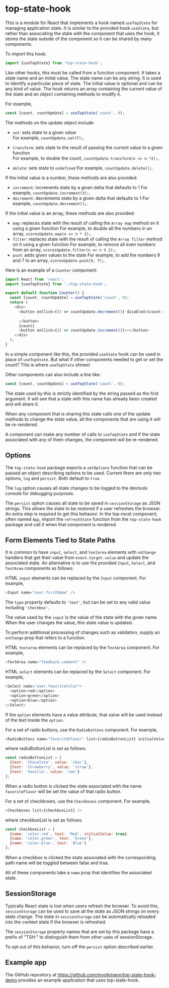 # top-state-hook

This is a module for React that implements a hook
named `useTopState` for managing application state.
It is similar to the provided hook `useState`, but
rather than associating the state with the component that uses the hook,
it stores the state outside of the component
so it can be shared by many components.

To import this hook:

```js
import {useTopState} from 'top-state-hook';
```

Like other hooks, this must be called from a function component.
It takes a state name and an initial value.
The state name can be any string.
It is used to identify a particular piece of state.
The initial value is optional and can be any kind of value.
The hook returns an array containing
the current value of the state and
an object containing methods to modify it.

For example,

```js
const [count, countUpdate] = useTopState('count', 0);
```

The methods on the update object include:

- `set`: sets state to a given value\
  For example, `countUpdate.set(7);`.

- `transform`: sets state to the result of passing the current value to a given function\
  For example, to double the count, `countUpdate.transform(n => n *2);`.

- `delete`: sets state to `undefined`
  For example, `countUpdate.delete();`.

If the initial value is a number, these methods are also provided:

- `increment`: increments state by a given delta that defaults to 1
  For example, `countUpdate.increment(3);`.
- `decrement`: decrements state by a given delta that defaults to 1
  For example, `countUpdate.decrement();`.

If the initial value is an array, these methods are also provided:

- `map`: replaces state with the result of calling the `Array map` method on it using a given function
  For example, to double all the numbers in an array, `scoresUpdate.map(n => n * 2);`.
- `filter`: replaces state with the result of calling the `Array filter` method on it using a given function
  For example, to remove all even numbers from an array, `scoresUpdate.filter(n => n % 2);`.
- `push`: adds given values to the state
  For example, to add the numbers 9 and 7 to an array, `scoresUpdate.push(9, 7);`.

Here is an example of a `Counter` component:

```js
import React from 'react';
import {useTopState} from './top-state-hook';

export default function Counter() {
  const [count, countUpdate] = useTopState('count', 0);
  return (
    <div>
      <button onClick={() => countUpdate.decrement()} disabled={count === 0}>
        -
      </button>
      {count}
      <button onClick={() => countUpdate.increment()}>+</button>
    </div>
  );
}
```

In a simple component like this,
the provided `useState` hook can be used in place of `useTopState`.
But what if other components needed to get or set the count?
This is where `useTopState` shines!

Other components can also include a line like:

```js
const [count, countUpdate] = useTopState('count', 0);
```

The state used by this is strictly identified
by the string passed as the first argument.
It will see that a state with this name has
already been created and will share it.

When any component that is sharing this state
calls one of the update methods to change the state value,
all the components that are using it will be re-rendered.

A component can make any number of calls to `useTopState`
and if the state associated with any of them changes,
the component will be re-rendered.

## Options

The `top-state-hook` package exports a `setOptions` function
that can be passed an object describing options to be used.
Current there are only two options, `log` and `persist`.
Both default to `true`.

The `log` option causes all state changes to be
logged to the devtools console for debugging purposes.

The `persist` option causes all state to be
saved in `sessionStorage` as JSON strings.
This allows the state to be restored
if a user refreshes the browser.
An extra step is required to get this behavior.
In the top-most component, often named `App`,
import the `refreshState` function from the `top-state-hook` package
and call it when that component is rendered.

## Form Elements Tied to State Paths

It is common to have `input`, `select`, and `textarea` elements
with `onChange` handlers that get their value from `event.target.value`
and update the associated state.
An alternative is to use the provided `Input`, `Select`, and `TextArea` components
as follows:

HTML `input` elements can be replaced by the `Input` component.
For example,

```js
<Input name="user.firstName" />
```

The `type` property defaults to `'text'`,
but can be set to any valid value including `'checkbox'`.

The value used by the `input` is the value of the state with the given name.
When the user changes the value, this state value is updated.

To perform additional processing of changes such as validation,
supply an `onChange` prop that refers to a function.

HTML `textarea` elements can be replaced by the `TextArea` component.
For example,

```js
<TextArea name="feedback.comment" />
```

HTML `select` elements can be replaced by the `Select` component.
For example,

```js
<Select name="user.favoriteColor">
  <option>red</option>
  <option>green</option>
  <option>blue</option>
</Select>
```

If the `option` elements have a value attribute, that value
will be used instead of the text inside the `option`.

For a set of radio buttons, use the `RadioButtons` component.
For example,

```js
<RadioButtons name="favoriteFlavor" list={radioButtonList} initialValue="van" />
```

where radioButtonList is set as follows:

```js
const radioButtonList = [
  {text: 'Chocolate', value: 'choc'},
  {text: 'Strawberry', value: 'straw'},
  {text: 'Vanilla', value: 'van'}
];
```

When a radio button is clicked the state associated with the
name `favoriteFlavor` will be set the value of that radio button.

For a set of checkboxes, use the `Checkboxes` component.
For example,

```js
<Checkboxes list={checkboxList} />
```

where checkboxList is set as follows:

```js
const checkboxList = [
  {name: 'color.red', text: 'Red', initialValue: true},
  {name: 'color.green', text: 'Green'},
  {name: 'color.blue', text: 'Blue'}
];
```

When a checkbox is clicked the state associated with the
corresponding path name will be toggled between false and true.

All of these components take a `name` prop
that identifies the associated state.

## SessionStorage

Typically React state is lost when users refresh the browser.
To avoid this, `sessionStorage` can be used to save
all the state as JSON strings on every state change.
The state in `sessionStorage` can be automatically reloaded
into the context state if the browser is refreshed.

The `sessionStorage` property names that are set by this package have
a prefix of "TSH:" to distinguish them from other uses of sessionStorage.

To opt out of this behavior, turn off the `persist` option described earlier.

## Example app

The GitHub repository at <https://github.com/mvolkmann/top-state-hook-demo>
provides an example application that uses top-state-hook.
